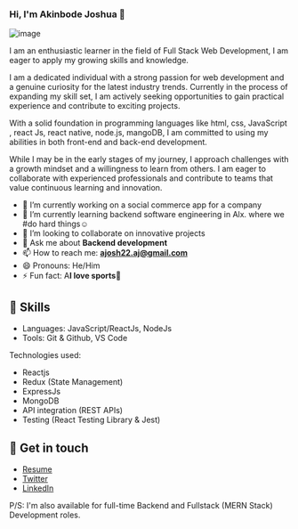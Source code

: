### Hi, I'm Akinbode Joshua 👋

![image](https://github.com/Jorshstar/Jorshstar/assets/111021615/17596feb-e88d-4b3e-afab-5bc9ac4a2b89)





I am an enthusiastic learner in the field of Full Stack Web Development, I am eager to apply my growing skills and knowledge.

I am a dedicated individual with a strong passion for web development and a genuine curiosity for the latest industry trends. Currently in the process of expanding my skill set, I am actively seeking opportunities to gain practical experience and contribute to exciting projects.

With a solid foundation in programming languages like html, css, JavaScript , react Js, react native, node.js, mangoDB, I am committed to using my abilities in both front-end and back-end development.

While I may be in the early stages of my journey, I approach challenges with a growth mindset and a willingness to learn from others. I am eager to collaborate with experienced professionals and contribute to teams that value continuous learning and innovation.		
- 🔭 I’m currently working on a social commerce app for a company
- 🌱 I’m currently learning backend software engineering in Alx. where we #do hard things☺️
- 👯 I’m looking to collaborate on innovative projects
- 💬 Ask me about **Backend development**
- 📫 How to reach me: **ajosh22.aj@gmail.com**
- 😄 Pronouns: He/Him
- ⚡ Fun fact:  A**I love sports🤭**

## 📌 Skills
- Languages: JavaScript/ReactJs, NodeJs
- Tools: Git & Github, VS Code

Technologies used: 

- Reactjs
- Redux (State Management)
- ExpressJs
- MongoDB
- API integration (REST APIs)
- Testing (React Testing Library & Jest)

## 📲 Get in touch
- [Resume]()
- [Twitter](https://twitter.com/jorshstar)
- [LinkedIn](https://www.linkedin.com/in/akinbodejoshua)

P/S: I'm also available for full-time Backend and Fullstack (MERN Stack) Development roles.


